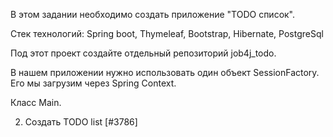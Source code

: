 В этом задании  необходимо создать приложение "TODO список".

Стек технологий: Spring boot, Thymeleaf, Bootstrap, Hibernate, PostgreSql

Под этот проект создайте отдельный репозиторий job4j_todo.

В нашем приложении нужно использовать один объект SessionFactory. Его мы загрузим через Spring Context.

Класс Main.

2. Создать TODO list [#3786]